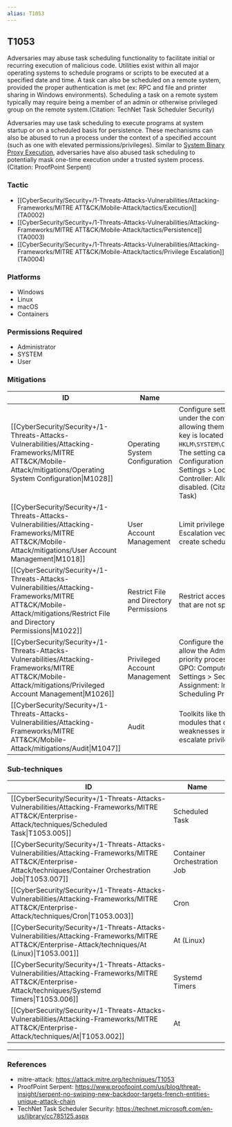 ```yaml
---
alias: T1053
---
```


## T1053

Adversaries may abuse task scheduling functionality to facilitate initial or recurring execution of malicious code. Utilities exist within all major operating systems to schedule programs or scripts to be executed at a specified date and time. A task can also be scheduled on a remote system, provided the proper authentication is met (ex: RPC and file and printer sharing in Windows environments). Scheduling a task on a remote system typically may require being a member of an admin or otherwise privileged group on the remote system.(Citation: TechNet Task Scheduler Security)

Adversaries may use task scheduling to execute programs at system startup or on a scheduled basis for persistence. These mechanisms can also be abused to run a process under the context of a specified account (such as one with elevated permissions/privileges). Similar to [System Binary Proxy Execution](https://attack.mitre.org/techniques/T1218), adversaries have also abused task scheduling to potentially mask one-time execution under a trusted system process.(Citation: ProofPoint Serpent)


### Tactic
- [[CyberSecurity/Security+/1-Threats-Attacks-Vulnerabilities/Attacking-Frameworks/MITRE ATT&CK/Mobile-Attack/tactics/Execution]] (TA0002)
- [[CyberSecurity/Security+/1-Threats-Attacks-Vulnerabilities/Attacking-Frameworks/MITRE ATT&CK/Mobile-Attack/tactics/Persistence]] (TA0003)
- [[CyberSecurity/Security+/1-Threats-Attacks-Vulnerabilities/Attacking-Frameworks/MITRE ATT&CK/Mobile-Attack/tactics/Privilege Escalation]] (TA0004)

### Platforms
- Windows
- Linux
- macOS
- Containers

### Permissions Required
- Administrator
- SYSTEM
- User

### Mitigations

| ID | Name | Description |
| --- | --- | --- |
| [[CyberSecurity/Security+/1-Threats-Attacks-Vulnerabilities/Attacking-Frameworks/MITRE ATT&CK/Mobile-Attack/mitigations/Operating System Configuration\|M1028]] | Operating System Configuration | Configure settings for scheduled tasks to force tasks to run under the context of the authenticated account instead of allowing them to run as SYSTEM. The associated Registry key is located at <code>HKLM\SYSTEM\CurrentControlSet\Control\Lsa\SubmitControl</code>. The setting can be configured through GPO: Computer Configuration > [Policies] > Windows Settings > Security Settings > Local Policies > Security Options: Domain Controller: Allow server operators to schedule tasks, set to disabled. (Citation: TechNet Server Operator Scheduled Task) |
| [[CyberSecurity/Security+/1-Threats-Attacks-Vulnerabilities/Attacking-Frameworks/MITRE ATT&CK/Mobile-Attack/mitigations/User Account Management\|M1018]] | User Account Management | Limit privileges of user accounts and remediate Privilege Escalation vectors so only authorized administrators can create scheduled tasks on remote systems. |
| [[CyberSecurity/Security+/1-Threats-Attacks-Vulnerabilities/Attacking-Frameworks/MITRE ATT&CK/Mobile-Attack/mitigations/Restrict File and Directory Permissions\|M1022]] | Restrict File and Directory Permissions | Restrict access by setting directory and file permissions that are not specific to users or privileged accounts. |
| [[CyberSecurity/Security+/1-Threats-Attacks-Vulnerabilities/Attacking-Frameworks/MITRE ATT&CK/Mobile-Attack/mitigations/Privileged Account Management\|M1026]] | Privileged Account Management | Configure the Increase Scheduling Priority option to only allow the Administrators group the rights to schedule a priority process. This can be can be configured through GPO: Computer Configuration > [Policies] > Windows Settings > Security Settings > Local Policies > User Rights Assignment: Increase scheduling priority. (Citation: TechNet Scheduling Priority) |
| [[CyberSecurity/Security+/1-Threats-Attacks-Vulnerabilities/Attacking-Frameworks/MITRE ATT&CK/Mobile-Attack/mitigations/Audit\|M1047]] | Audit | Toolkits like the PowerSploit framework contain PowerUp modules that can be used to explore systems for permission weaknesses in scheduled tasks that could be used to escalate privileges. (Citation: Powersploit) |

### Sub-techniques

| ID | Name |
| --- | --- |
| [[CyberSecurity/Security+/1-Threats-Attacks-Vulnerabilities/Attacking-Frameworks/MITRE ATT&CK/Enterprise-Attack/techniques/Scheduled Task\|T1053.005]] | Scheduled Task |
| [[CyberSecurity/Security+/1-Threats-Attacks-Vulnerabilities/Attacking-Frameworks/MITRE ATT&CK/Enterprise-Attack/techniques/Container Orchestration Job\|T1053.007]] | Container Orchestration Job |
| [[CyberSecurity/Security+/1-Threats-Attacks-Vulnerabilities/Attacking-Frameworks/MITRE ATT&CK/Enterprise-Attack/techniques/Cron\|T1053.003]] | Cron |
| [[CyberSecurity/Security+/1-Threats-Attacks-Vulnerabilities/Attacking-Frameworks/MITRE ATT&CK/Enterprise-Attack/techniques/At (Linux)\|T1053.001]] | At (Linux) |
| [[CyberSecurity/Security+/1-Threats-Attacks-Vulnerabilities/Attacking-Frameworks/MITRE ATT&CK/Enterprise-Attack/techniques/Systemd Timers\|T1053.006]] | Systemd Timers |
| [[CyberSecurity/Security+/1-Threats-Attacks-Vulnerabilities/Attacking-Frameworks/MITRE ATT&CK/Enterprise-Attack/techniques/At\|T1053.002]] | At |


---
### References

- mitre-attack: https://attack.mitre.org/techniques/T1053
- ProofPoint Serpent: https://www.proofpoint.com/us/blog/threat-insight/serpent-no-swiping-new-backdoor-targets-french-entities-unique-attack-chain
- TechNet Task Scheduler Security: https://technet.microsoft.com/en-us/library/cc785125.aspx
